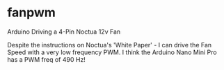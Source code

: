 # fanpwm
Arduino Driving a 4-Pin Noctua 12v Fan

Despite the instructions on Noctua's 'White Paper' - I can drive the Fan Speed with a very low frequency PWM. I think the Arduino Nano Mini Pro has a PWM freq of 490 Hz!

